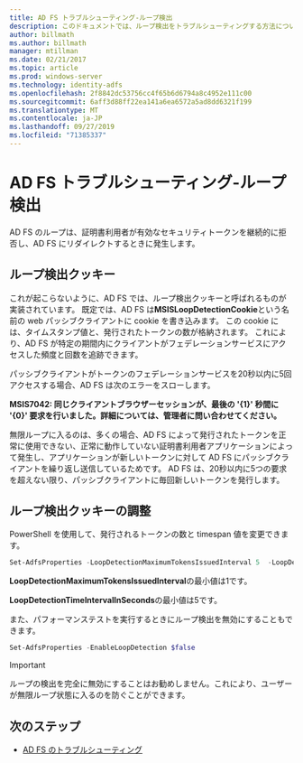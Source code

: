 ```yaml
---
title: AD FS トラブルシューティング-ループ検出
description: このドキュメントでは、ループ検出をトラブルシューティングする方法について説明します。
author: billmath
ms.author: billmath
manager: mtillman
ms.date: 02/21/2017
ms.topic: article
ms.prod: windows-server
ms.technology: identity-adfs
ms.openlocfilehash: 2f8842dc53756cc4f65b6d6794a8c4952e111c00
ms.sourcegitcommit: 6aff3d88ff22ea141a6ea6572a5ad8dd6321f199
ms.translationtype: MT
ms.contentlocale: ja-JP
ms.lasthandoff: 09/27/2019
ms.locfileid: "71385337"
---
```

# <a name="ad-fs-troubleshooting---loop-detection"></a>AD FS トラブルシューティング-ループ検出 
 
AD FS のループは、証明書利用者が有効なセキュリティトークンを継続的に拒否し、AD FS にリダイレクトするときに発生します。

## <a name="loop-detection-cookie"></a>ループ検出クッキー
これが起こらないように、AD FS では、ループ検出クッキーと呼ばれるものが実装されています。 既定では、AD FS は**MSISLoopDetectionCookie**という名前の web パッシブクライアントに cookie を書き込みます。 この cookie には、タイムスタンプ値と、発行されたトークンの数が格納されます。  これにより、AD FS が特定の期間内にクライアントがフェデレーションサービスにアクセスした頻度と回数を追跡できます。

パッシブクライアントがトークンのフェデレーションサービスを20秒以内に5回アクセスする場合、AD FS は次のエラーをスローします。

**MSIS7042: 同じクライアントブラウザーセッションが、最後の '{1}' 秒間に '{0}' 要求を行いました。詳細については、管理者に問い合わせてください。**

無限ループに入るのは、多くの場合、AD FS によって発行されたトークンを正常に使用できない、正常に動作していない証明書利用者アプリケーションによって発生し、アプリケーションが新しいトークンに対して AD FS にパッシブクライアントを繰り返し送信しているためです。  AD FS は、20秒以内に5つの要求を超えない限り、パッシブクライアントに毎回新しいトークンを発行します。 

## <a name="adjusting-the-loop-detection-cookie"></a>ループ検出クッキーの調整
PowerShell を使用して、発行されるトークンの数と timespan 値を変更できます。

```powershell
Set-AdfsProperties -LoopDetectionMaximumTokensIssuedInterval 5  -LoopDetectionTimeIntervalInSeconds 20
```
**LoopDetectionMaximumTokensIssuedInterval**の最小値は1です。

**LoopDetectionTimeIntervalInSeconds**の最小値は5です。

また、パフォーマンステストを実行するときにループ検出を無効にすることもできます。

```powershell
Set-AdfsProperties -EnableLoopDetection $false
```

>[!IMPORTANT]
>ループの検出を完全に無効にすることはお勧めしません。これにより、ユーザーが無限ループ状態に入るのを防ぐことができます。


## <a name="next-steps"></a>次のステップ

- [AD FS のトラブルシューティング](ad-fs-tshoot-overview.md)



